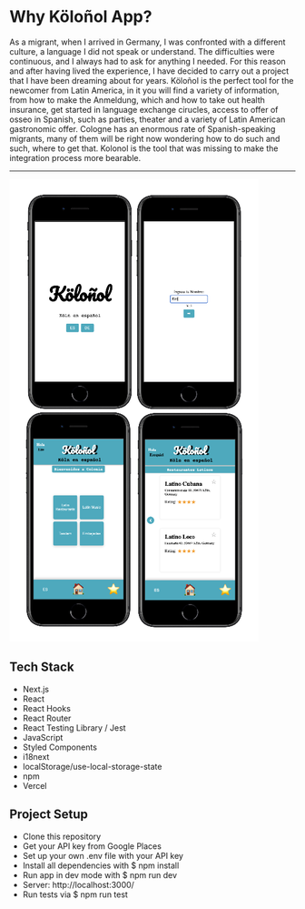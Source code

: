 # Why Köloñol App?

As a migrant, when I arrived in Germany, I was confronted with a different culture, a language I did not speak or understand.
The difficulties were continuous, and I always had to ask for anything I needed. For this reason and after having lived the experience, I have decided to carry out a project that I have been dreaming about for years.
Köloñol is the perfect tool for the newcomer from Latin America, in it you will find a variety of information, from how to make the Anmeldung, which and how to take out health insurance, get started in language exchange cirucles, access to offer of osseo in Spanish, such as parties, theater and a variety of Latin American gastronomic offer. Cologne has an enormous rate of Spanish-speaking migrants, many of them will be right now wondering how to do such and such, where to get that.
Kolonol is the tool that was missing to make the integration process more bearable.

---

![Kolonol](/images/1.png)

## Tech Stack

- Next.js
- React
- React Hooks
- React Router
- React Testing Library / Jest
- JavaScript
- Styled Components
- i18next
- localStorage/use-local-storage-state
- npm
- Vercel

## Project Setup

- Clone this repository
- Get your API key from Google Places
- Set up your own .env file with your API key
- Install all dependencies with $ npm install
- Run app in dev mode with $ npm run dev
- Server: http://localhost:3000/
- Run tests via $ npm run test
